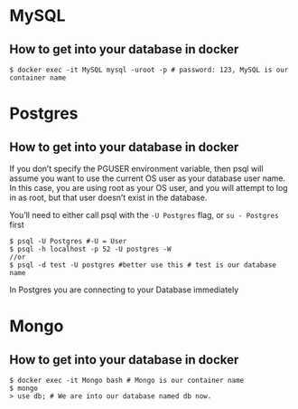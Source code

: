 # MySQL

## How to get into your database in docker

```
$ docker exec -it MySQL mysql -uroot -p # password: 123, MySQL is our container name
```

# Postgres

## How to get into your database in docker

If you don’t specify the PGUSER environment variable, then psql will assume you want to use the current OS user as your database user name. In this case, you are using root as your OS user, and you will attempt to log in as root, but that user doesn’t exist in the database.

You’ll need to either call psql with the `-U Postgres` flag, or `su - Postgres` first
```
$ psql -U Postgres #-U = User
$ psql -h localhost -p 52 -U postgres -W
//or
$ psql -d test -U postgres #better use this # test is our database name
```
In Postgres you are connecting to your Database immediately

# Mongo

## How to get into your database in docker

```
$ docker exec -it Mongo bash # Mongo is our container name
$ mongo
> use db; # We are into our database named db now.
```
 
